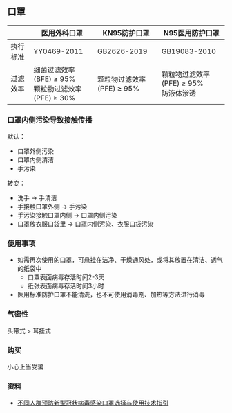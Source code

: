 ## 口罩

| | 医用外科口罩 | KN95防护口罩 | N95医用防护口罩 |
| --- | --- | --- | --- |
| 执行标准 | YY0469-2011 | GB2626-2019 | GB19083-2010 |
| 过滤效率 | 细菌过滤效率(BFE) ≥ 95%<br>颗粒物过滤效率(PFE) ≥ 30% | 颗粒物过滤效率(PFE) ≥ 95% | 颗粒物过滤效率(PFE) ≥ 95%<br>防液体渗透 |

### 口罩内侧污染导致接触传播

默认：

- 口罩外侧污染
- 口罩内侧清洁
- 手污染

转变：

- 洗手 → 手清洁
- 手接触口罩外侧 → 手污染
- 手污染接触口罩内侧 → 口罩内侧污染
- 口罩放衣服口袋里 → 口罩内侧污染、衣服口袋污染

### 使用事项

- 如需再次使用的口罩，可悬挂在洁净、干燥通风处，或将其放置在清洁、透气的纸袋中
  - 口罩表面病毒存活时间2-3天
  - 纸张表面病毒存活时间3小时
- 医用标准防护口罩不能清洗，也不可使用消毒剂、加热等方法进行消毒

### 气密性

头带式 > 耳挂式

### 购买

小心上当受骗

### 资料

- [不同人群预防新型冠状病毒感染口罩选择与使用技术指引](http://www.nhc.gov.cn/jkj/s7916/202002/485e5bd019924087a5614c4f1db135a2.shtml)
